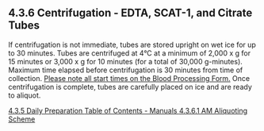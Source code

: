## 4.3.6 Centrifugation - EDTA, SCAT-1, and Citrate Tubes

If centrifugation is not immediate, tubes are stored upright on wet ice for up to 30 minutes. Tubes are centrifuged at 4°C at a minimum of 2,000 x g for 15 minutes or 3,000 x g for 10 minutes (for a total of 30,000 g-minutes). Maximum time elapsed before centrifugation is 30 minutes from time of collection.  <u>Please note all start times on the Blood Processing Form.</u>  Once centrifugation is complete, tubes are carefully placed on ice and are ready to aliquot.


<div class="center">
<div class="btn-group">
  <a href=":pages_path:/manuals/blood-collection-processing/4-03-05-daily-preparation.md" class="btn btn-default">
    <span class="glyphicon glyphicon-chevron-left"></span>
    4.3.5 Daily Preparation
  </a>

  <a href=":pages_path:/manuals/manual-toc.md" class="btn btn-default">
    <span class="glyphicon glyphicon-chevron-up"></span>
    Table of Contents - Manuals
  </a>

  <a href=":pages_path:/manuals/blood-collection-processing/4-03-06-01-am-aliquoting-scheme.md" class="btn btn-success">
    4.3.6.1 AM Aliquoting Scheme
    <span class="glyphicon glyphicon-chevron-right"></span>
  </a>
</div>
</div>
